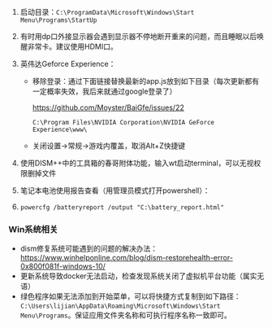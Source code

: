 1. 启动目录：`C:\ProgramData\Microsoft\Windows\Start Menu\Programs\StartUp`

2. 有时用dp口外接显示器会遇到显示器不停地断开重来的问题，而且睡眠以后唤醒非常卡。建议使用HDMI口。

3. 英伟达Geforce Experience：

   - 移除登录：通过下面链接替换最新的app.js放到如下目录（每次更新都有一定概率失效，我后来就通过google登录了）

      https://github.com/Moyster/BaiGfe/issues/22

      ```
      C:\Program Files\NVIDIA Corporation\NVIDIA GeForce Experience\www\
      ```

   - 关闭设置->常规->游戏内覆盖，取消Alt+Z快捷键

4. 使用DISM++中的工具箱的春哥附体功能，输入wt启动terminal，可以无视权限删掉文件

5. 笔记本电池使用报告查看（用管理员模式打开powershell）：

6. ```
   powercfg /batteryreport /output "C:\battery_report.html"
   ```
   

### Win系统相关

- dism修复系统可能遇到的问题的解决办法：https://www.winhelponline.com/blog/dism-restorehealth-error-0x800f081f-windows-10/
- 更新系统导致docker无法启动，检查发现系统关闭了虚拟机平台功能（属实无语）
- 绿色程序如果无法添加到开始菜单，可以将快捷方式复制到如下路径：`C:\Users\lijian\AppData\Roaming\Microsoft\Windows\Start Menu\Programs`。保证应用文件夹名称和可执行程序名称一致即可。


